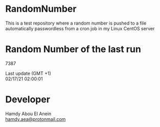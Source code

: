 # RandomNumber    
This is a test repository where a random number is pushed to a file automatically passwordless from a cron job in my Linux CentOS server    
# Random Number of the last run   
7387
      
Last update (GMT +1)    
02/17/21 02:00:01
# Developer    
Hamdy Abou El Anein   
hamdy.aea@protonmail.com
